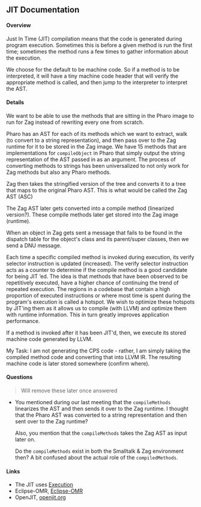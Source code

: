 ## JIT Documentation 

#### Overview 
Just In Time (JIT) compilation means that the code is generated during program execution. Sometimes this is before a given method is run the first time; sometimes the method runs a few times to gather information about the execution.

We choose for the default to be machine code. So if a method is to be interpreted, it will have a tiny machine code header that will verify the appropriate method is called, and then jump to the interpreter to interpret the AST.

#### Details
We want to be able to use the methods that are sitting in the Pharo image to run for Zag instead of rewriting every one from scratch. 

Pharo has an AST for each of its methods which we want to extract, walk (to convert to a string representation), and then pass over to the Zag runtime for it to be stored in the Zag image. We have 15 methods that are implementations for `compileObject` in Pharo that simply output the string representation of the AST passed in as an argument. The process of converting methods to strings has been universalized to not only work for Zag methods but also any Pharo methods.  

Zag then takes the stringified version of the tree and converts it to a tree that maps to the original Pharo AST. This is what would be called the Zag AST (ASC)  

The Zag AST later gets converted into a compile method (linearized version?). These compile methods later get stored into the Zag image (runtime). 

When an object in Zag gets sent a message that fails to be found in the dispatch table for the object's class and its parent/super classes, then we send a DNU message.   

Each time a specific compiled method is invoked during execution, its verify selector instruction is updated (increased). The verify selector instruction acts as a counter to determine if the compile method is a good candidate for being JIT ’ed. The idea is that methods that have been observed to be repetitively executed, have a higher chance of continuing the trend of repeated execution. The regions in a codebase that contain a high proportion of executed instructions or where most time is spent during the program's execution is called a hotspot. We wish to optimize these hotspots by JIT'ing them as it allows us to compile (with LLVM) and optimize them with runtime information. This in turn greatly improves application performance.    

If a method is invoked after it has been JIT'd, then, we execute its stored machine code generated by LLVM.   

My Task: I am not generating the CPS code - rather, I am simply taking the compiled method code and converting that into LLVM IR. The resulting machine code is later stored somewhere (confirm where). 

#### Questions  

> Will remove these later once answered

- You mentioned during our last meeting that the `compileMethods` linearizes the AST and then sends it over to the Zag runtime. I thought that the Pharo AST was converted to a string representation and then sent over to the Zag runtime? 

    Also, you mention that the `compileMethods` takes the Zag AST as input later on.  
    
    Do the `compileMethods` exist in both the Smalltalk & Zag environment then? A bit confused about the actual role of the `compiledMethods`.  

#### Links 

- The JIT uses [Execution](Execution.md#Method%20dispatch)
- Eclipse-OMR, [Eclipse-OMR](https://eclipse-omr.org)
- OpenJIT, [openjit.org](https://www.openjit.org/)

